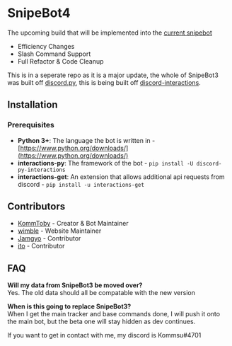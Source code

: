 # SnipeBot4
The upcoming build that will be implemented into the [current snipebot](https://github.com/KommToby/SnipeBot3)
- Efficiency Changes
- Slash Command Support
- Full Refactor & Code Cleanup   

This is in a seperate repo as it is a major update, the whole of SnipeBot3 was built off [discord.py](https://discordpy.readthedocs.io/en/stable/), this is being built off [discord-interactions](https://discord-interactions.readthedocs.io).

## Installation  
### Prerequisites
- **Python 3+**: The language the bot is written in - [https://www.python.org/downloads/](https://www.python.org/downloads/)  
- **interactions-py**: The framework of the bot - `pip install -U discord-py-interactions`  
- **interactions-get**: An extension that allows additional api requests from discord - `pip install -u interactions-get`  

<!-- mention contributors -->
## Contributors
- [KommToby](https://github.com/KommToby) - Creator & Bot Maintainer
- [wimble](https://github.com/macha-dev) - Website Maintainer
- [Jamgyo](https://github.com/jamiegyoung) - Contributor
- [ito](https://github.com/largereptile) - Contributor

## FAQ
**Will my data from SnipeBot3 be moved over?**  
Yes. The old data should all be compatable with the new version

**When is this going to replace SnipeBot3?**  
When I get the main tracker and base commands done, I will push it onto the main bot, but the beta one will stay hidden as dev continues.  

If you want to get in contact with me, my discord is Kommsu#4701
